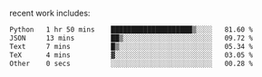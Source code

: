 
<!--<img width="1415" height="100" alt="blu" src="https://github.com/rdsilva01/rdsilva01/assets/101207588/deb060e5-d035-4f09-b511-e3f50605b207">-->

<!-- \> Enthusiastic about developing and building solutions <br>
\> Computer Science and Engineering @ UBI -->

<!-- <a href="https://www.rodrigosilva.live/">personal website</a> 🏁 -->

<!-- ![](https://komarev.com/ghpvc/?username=rdsilva01) -->

recent work includes:
<!--START_SECTION:waka-->

```txt
Python   1 hr 50 mins    ████████████████████▒░░░░   81.60 %
JSON     13 mins         ██▒░░░░░░░░░░░░░░░░░░░░░░   09.72 %
Text     7 mins          █▒░░░░░░░░░░░░░░░░░░░░░░░   05.34 %
TeX      4 mins          ▓░░░░░░░░░░░░░░░░░░░░░░░░   03.05 %
Other    0 secs          ░░░░░░░░░░░░░░░░░░░░░░░░░   00.28 %
```

<!--END_SECTION:waka-->

